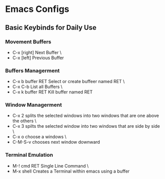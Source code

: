 # Emacs Configs 
 
## Basic Keybinds for Daily Use 

### Movement Buffers
* C-x [right] Next Buffer \
* C-x [left] Previous Buffer 

### Buffers Managerment 
* C-x b buffer RET Select or create buffeer named RET \
* C-x C-b List all Buffers \
* C-x k buffer RET Kill buffer named RET 

### Window Managerment 
* C-x 2 splits the selected windows into two windows that are one above the others \
* C-x 3 spilts the selected window into two windows that are side by side \
* C-x o choose a windows \
* C-M-S-v chooses next window downward 

### Terminal Emulation
* M-! cmd RET Single Line Command \
* M-x shell Creates a Terminal within emacs using a buffer 

